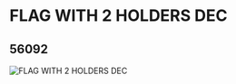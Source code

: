 # FLAG WITH 2 HOLDERS DEC
## 56092
![FLAG WITH 2 HOLDERS DEC](https://lc-www-live-s.legocdn.com/media/bricks/5/2/4523413.jpg)
